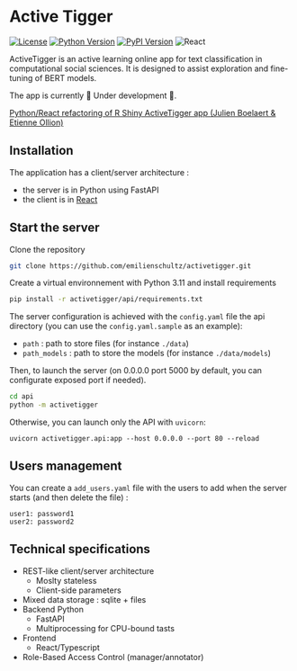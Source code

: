 # Active Tigger

[![License](https://img.shields.io/badge/license-MIT-blue.svg)](https://github.com/emilienschultz/pyactivetigger/blob/main/LICENSE)
[![Python Version](https://img.shields.io/badge/python-3.11-blue)](https://www.python.org/downloads/)
[![PyPI Version](https://img.shields.io/pypi/v/activetigger)](https://pypi.org/project/activetigger/)
![React](https://img.shields.io/badge/React-18.0.0-blue)

ActiveTigger is an active learning online app for text classification in computational social sciences. It is designed to assist exploration and fine-tuning of BERT models.

The app is currently 🚧 Under development 🚧.

[Python/React refactoring of R Shiny ActiveTigger app (Julien Boelaert & Etienne Ollion)](https://gitlab.univ-lille.fr/julien.boelaert/activetigger)


## Installation

The application has a client/server architecture :

- the server is in Python using FastAPI
- the client is in [React](https://reactjs.org/)

## Start the server

Clone the repository

```bash
git clone https://github.com/emilienschultz/activetigger.git
```

Create a virtual environnement with Python 3.11 and install requirements

```bash
pip install -r activetigger/api/requirements.txt
```

The server configuration is achieved with the `config.yaml` file the api directory (you can use the `config.yaml.sample` as an example):

- `path` : path to store files (for instance `./data`)
- `path_models` : path to store the models (for instance `./data/models`)

Then, to launch the server (on 0.0.0.0 port 5000 by default, you can configurate exposed port if needed).

```bash
cd api
python -m activetigger
```

Otherwise, you can launch only the API with `uvicorn`:

```
uvicorn activetigger.api:app --host 0.0.0.0 --port 80 --reload
```

## Users management

You can create a `add_users.yaml` file with the users to add when the server starts (and then delete the file) :

```
user1: password1
user2: password2
```

## Technical specifications

- REST-like client/server architecture
  - Moslty stateless
  - Client-side parameters
- Mixed data storage : sqlite + files
- Backend Python
  - FastAPI
  - Multiprocessing for CPU-bound tasts
- Frontend
  - React/Typescript
- Role-Based Access Control (manager/annotator)
